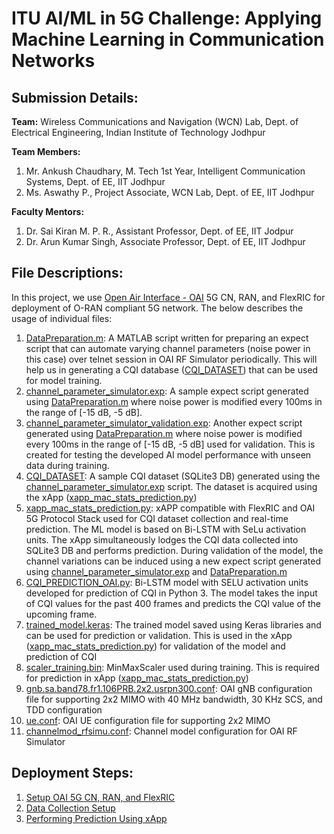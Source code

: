 # ITU AI/ML in 5G Challenge: Applying Machine Learning in Communication Networks
## Submission Details:

**Team:** Wireless Communications and Navigation (WCN) Lab, Dept. of Electrical Engineering, Indian Institute of Technology Jodhpur

**Team Members:**
1) Mr. Ankush Chaudhary, M. Tech 1st Year, Intelligent Communication Systems, Dept. of EE, IIT Jodhpur
2) Ms. Aswathy P., Project Associate, WCN Lab, Dept. of EE, IIT Jodhpur
   
**Faculty Mentors:**
1) Dr. Sai Kiran M. P. R., Assistant Professor, Dept. of EE, IIT Jodpur
2) Dr. Arun Kumar Singh, Associate Professor, Dept. of EE, IIT Jodhpur

## File Descriptions:
In this project, we use [Open Air Interface - OAI](https://openairinterface.org/) 5G CN, RAN, and FlexRIC for deployment of O-RAN compliant 5G network. The below describes the usage of individual files:
1) [DataPreparation.m](https://github.com/mprsk/CQI-Prediction/blob/main/DataPreparation.m): A MATLAB script written for preparing an expect script that can automate varying channel parameters (noise power in this case) over telnet session in OAI RF Simulator periodically. This will help us in generating a CQI database ([CQI_DATASET](https://github.com/mprsk/CQI-Prediction/blob/main/CQI_DATASET)) that can be used for model training.
2) [channel_parameter_simulator.exp](https://github.com/mprsk/CQI-Prediction/blob/main/channel_parameter_simulator.exp): A sample expect script generated using [DataPreparation.m](https://github.com/mprsk/CQI-Prediction/blob/main/DataPreparation.m) where noise power is modified every 100ms in the range of [-15 dB, -5 dB].
3) [channel_parameter_simulator_validation.exp](https://github.com/mprsk/CQI-Prediction/blob/main/channel_parameter_simulator_validation.exp): Another expect script generated using [DataPreparation.m](https://github.com/mprsk/CQI-Prediction/blob/main/DataPreparation.m) where noise power is modified every 100ms in the range of [-15 dB, -5 dB] used for validation. This is created for testing the developed AI model performance with unseen data during training.
4) [CQI_DATASET](https://github.com/mprsk/CQI-Prediction/blob/main/CQI_DATASET): A sample CQI dataset (SQLite3 DB) generated using the [channel_parameter_simulator.exp](https://github.com/mprsk/CQI-Prediction/blob/main/channel_parameter_simulator.exp) script. The dataset is acquired using the xApp ([xapp_mac_stats_prediction.py](https://github.com/mprsk/CQI-Prediction/blob/main/xapp_mac_stats_prediction.py))
5) [xapp_mac_stats_prediction.py](https://github.com/mprsk/CQI-Prediction/blob/main/xapp_mac_stats_prediction.py): xAPP compatible with FlexRIC and OAI 5G Protocol Stack used for CQI dataset collection and real-time prediction. The ML model is based on Bi-LSTM with SeLu activation units. The xApp simultaneously lodges the CQI data collected into SQLite3 DB and performs prediction. During validation of the model, the channel variations can be induced using a new expect script generated using [channel_parameter_simulator.exp](https://github.com/mprsk/CQI-Prediction/blob/main/channel_parameter_simulator.exp) and [DataPreparation.m](https://github.com/mprsk/CQI-Prediction/blob/main/DataPreparation.m)
6) [CQI_PREDICTION_OAI.py](https://github.com/mprsk/CQI-Prediction/blob/main/CQI_PREDICTION_OAI.py): Bi-LSTM model with SELU activation units developed for prediction of CQI in Python 3. The model takes the input of CQI values for the past 400 frames and predicts the CQI value of the upcoming frame.
7) [trained_model.keras](https://github.com/mprsk/CQI-Prediction/blob/main/trained_model.keras): The trained model saved using Keras libraries and can be used for prediction or validation. This is used in the xApp ([xapp_mac_stats_prediction.py](https://github.com/mprsk/CQI-Prediction/blob/main/xapp_mac_stats_prediction.py)) for validation of the model and prediction of CQI
8) [scaler_training.bin](https://github.com/mprsk/CQI-Prediction/blob/main/scaler_training.bin): MinMaxScaler used during training. This is required for prediction in xApp ([xapp_mac_stats_prediction.py](https://github.com/mprsk/CQI-Prediction/blob/main/xapp_mac_stats_prediction.py))
9) [gnb.sa.band78.fr1.106PRB.2x2.usrpn300.conf](https://github.com/mprsk/CQI-Prediction/blob/main/gnb.sa.band78.fr1.106PRB.2x2.usrpn300.conf): OAI gNB configuration file for supporting 2x2 MIMO with 40 MHz bandwidth, 30 KHz SCS, and TDD configuration
10) [ue.conf](https://github.com/mprsk/CQI-Prediction/blob/main/ue.conf): OAI UE configuration file for supporting 2x2 MIMO
11) [channelmod_rfsimu.conf](https://github.com/mprsk/CQI-Prediction/blob/main/channelmod_rfsimu.conf): Channel model configuration for OAI RF Simulator

## Deployment Steps:
1) [Setup OAI 5G CN, RAN, and FlexRIC](https://github.com/mprsk/CQI-Prediction/blob/main/docs/OAI%20Setup.md)
2) [Data Collection Setup](https://github.com/mprsk/CQI-Prediction/blob/main/docs/Data%20Collection%20Setup.md)
3) [Performing Prediction Using xApp](https://github.com/mprsk/CQI-Prediction/blob/main/docs/Performing%20prediction%20using%20xApp.md)
